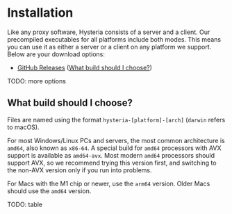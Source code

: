 # Installation

Like any proxy software, Hysteria consists of a server and a client. Our precompiled executables for all platforms include both modes. This means you can use it as either a server or a client on any platform we support. Below are your download options:

- [GitHub Releases](https://github.com/apernet/hysteria/releases) ([What build should I choose?](#what-build-should-i-choose))

TODO: more options

## What build should I choose?

Files are named using the format `hysteria-[platform]-[arch]` (`darwin` refers to macOS).

For most Windows/Linux PCs and servers, the most common architecture is `amd64`, also known as `x86-64`. A special build for `amd64` processors with AVX support is available as `amd64-avx`. Most modern `amd64` processors should support AVX, so we recommend trying this version first, and switching to the non-AVX version only if you run into problems.

For Macs with the M1 chip or newer, use the `arm64` version. Older Macs should use the `amd64` version.

TODO: table
